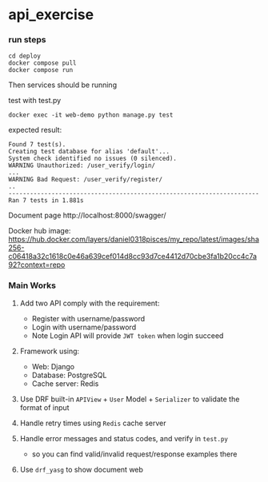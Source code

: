 # api_exercise

### run steps
```
cd deploy
docker compose pull
docker compose run
```
Then services should be running

test with test.py
```
docker exec -it web-demo python manage.py test
```
expected result:
```
Found 7 test(s).
Creating test database for alias 'default'...
System check identified no issues (0 silenced).
WARNING Unauthorized: /user_verify/login/
...
WARNING Bad Request: /user_verify/register/
..
----------------------------------------------------------------------
Ran 7 tests in 1.881s
```

Document page
http://localhost:8000/swagger/

Docker hub image:
https://hub.docker.com/layers/daniel0318pisces/my_repo/latest/images/sha256-c06418a32c1618c0e46a639cef014d8cc93d7ce4412d70cbe3fa1b20cc4c7a92?context=repo

### Main Works

1. Add two API comply with the requirement:
   - Register with username/password
   - Login with username/password
   - Note Login API will provide `JWT token` when login succeed

2. Framework using:
   - Web: Django
   - Database: PostgreSQL
   - Cache server: Redis

3. Use DRF built-in `APIView` + `User` Model + `Serializer` to validate the format of input

4. Handle retry times using `Redis` cache server

5. Handle error messages and status codes, and verify in `test.py`
   - so you can find valid/invalid request/response examples there

7. Use `drf_yasg` to show document web
